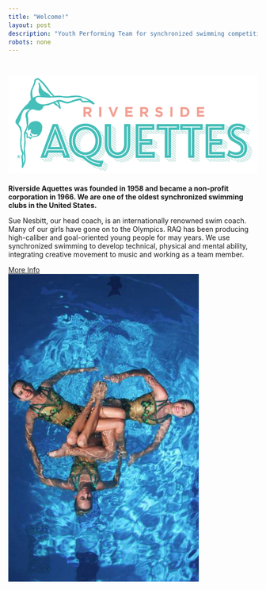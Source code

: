 ```yaml
---
title: "Welcome!"
layout: post
description: "Youth Performing Team for synchronized swimming competition."
robots: none
---
```


<div id="aquettes" class="row" data-equalizer>
  <div class="small-12 medium-8 column" data-equalizer-watch>
    <h2>
      <a><img src="./wp-content/themes/inlandsplash--reverie-child--rnf/img/vector/riverside-aquettes.svg" alt="Riverside Aquettes" pagespeed_url_hash="3784750309" onload="pagespeed.CriticalImages.checkImageForCriticality(this);"/></a><br/>
    </h2>
      <p class="uppercase"><strong>Riverside Aquettes was founded in 1958 and became a non-profit corporation in 1966. We are one of the oldest synchronized swimming clubs in the United States.</strong></p>
      <p>Sue Nesbitt, our head coach, is an internationally renowned swim coach. Many of our girls have gone on to the Olympics. RAQ has been producing high-caliber and goal-oriented young people for may years. We use synchronized swimming to develop technical, physical and mental ability, integrating creative movement to music and working as a team member.</p>
        <a id="aquettes-action" class="large button radius uppercase" target="_blank" href="http://www.raqsynchro.org/About-Us.html">More Info</a>
  </div>
  <div class="small-12 medium-4 column" data-equalizer-watch>
    <img src="./wp-content/themes/inlandsplash--reverie-child--rnf/img/small-mobile/synchronized-swimming-team.jpg" alt="Synchronized Swimming Team" pagespeed_url_hash="3943911525" onload="pagespeed.CriticalImages.checkImageForCriticality(this);"/><br/>
  </div>
</div>
